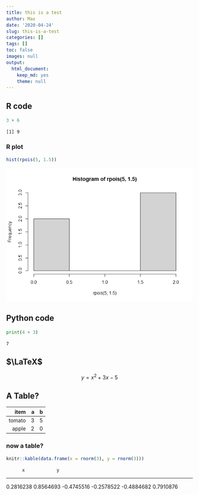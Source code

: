 ```yaml
---
title: this is a test
author: Max
date: '2020-04-24'
slug: this-is-a-test
categories: []
tags: []
toc: false
images: null
output: 
  html_document: 
    keep_md: yes
    theme: null
---
```




## R code


```r
3 + 6
```

```
[1] 9
```
### R plot


```r
hist(rpois(5, 1.5))
```

![](hist-pois-1.png)<!-- -->
## Python code


```python
print(4 + 3)
```

```
7
```

## $\LaTeX$

$$y = x^2 + 3x - 5$$

## A Table?

|item   | a | b |
|------:|--:|--:|
|tomato | 3 | 5 |
|apple  | 2 | 0 |


### now a table?


```r
knitr::kable(data.frame(x = rnorm(3), y = rnorm(3)))
```

          x            y
-----------  -----------
  0.2816238    0.8564693
 -0.4745516   -0.2578522
 -0.4884682    0.7910876


